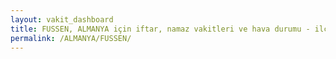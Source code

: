 ```yaml
---
layout: vakit_dashboard
title: FUSSEN, ALMANYA için iftar, namaz vakitleri ve hava durumu - ilçe/eyalet seç
permalink: /ALMANYA/FUSSEN/
---
```


<script type="text/javascript">
  var GLOBAL_COUNTRY = 'ALMANYA';
  var GLOBAL_CITY = 'FUSSEN';
  var GLOBAL_STATE = '';
  var lat = 72;
  var lon = 21;
</script>

